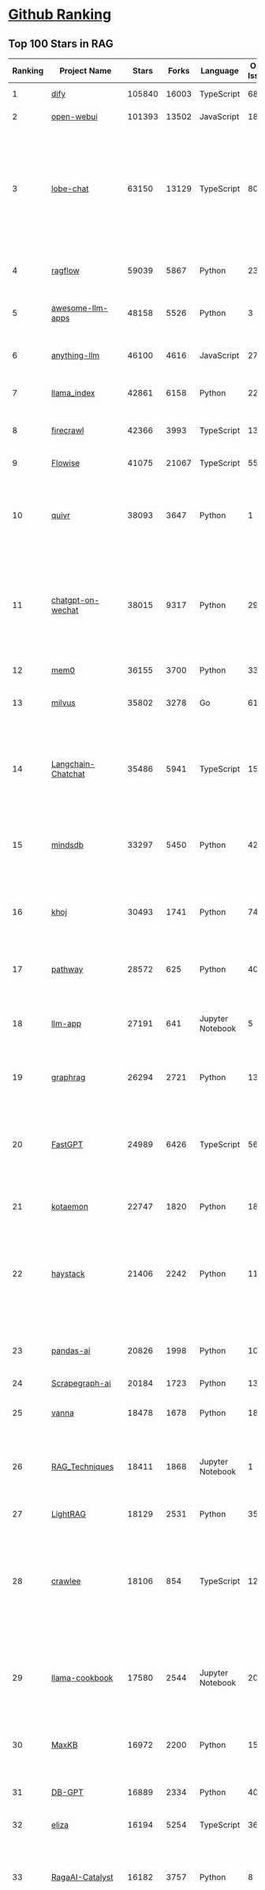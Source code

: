 [Github Ranking](../README.md)
==========

## Top 100 Stars in RAG

| Ranking | Project Name | Stars | Forks | Language | Open Issues | Description | Last Commit |
| ------- | ------------ | ----- | ----- | -------- | ----------- | ----------- | ----------- |
| 1 | [dify](https://github.com/langgenius/dify) | 105840 | 16003 | TypeScript | 686 | Production-ready platform for agentic workflow development. | 2025-07-05T04:45:30Z |
| 2 | [open-webui](https://github.com/open-webui/open-webui) | 101393 | 13502 | JavaScript | 181 | User-friendly AI Interface (Supports Ollama, OpenAI API, ...) | 2025-07-05T17:23:32Z |
| 3 | [lobe-chat](https://github.com/lobehub/lobe-chat) | 63150 | 13129 | TypeScript | 809 | 🤯 Lobe Chat - an open-source, modern design AI chat framework. Supports multiple AI providers (OpenAI / Claude 4 / Gemini / DeepSeek / Ollama / Qwen), Knowledge Base (file upload / knowledge management / RAG ), Multi-Modal (Plugins / Artifacts / MCP) and thinking. One-click FREE deployment of your private ChatGPT/ Claude / DeepSeek application. | 2025-07-06T00:36:41Z |
| 4 | [ragflow](https://github.com/infiniflow/ragflow) | 59039 | 5867 | Python | 2359 | RAGFlow is an open-source RAG (Retrieval-Augmented Generation) engine based on deep document understanding. | 2025-07-04T13:14:51Z |
| 5 | [awesome-llm-apps](https://github.com/Shubhamsaboo/awesome-llm-apps) | 48158 | 5526 | Python | 3 | Collection of awesome LLM apps with AI Agents and RAG using OpenAI, Anthropic, Gemini and opensource models. | 2025-07-06T00:37:46Z |
| 6 | [anything-llm](https://github.com/Mintplex-Labs/anything-llm) | 46100 | 4616 | JavaScript | 276 | The all-in-one Desktop & Docker AI application with built-in RAG, AI agents, No-code agent builder, MCP compatibility,  and more. | 2025-07-03T00:18:26Z |
| 7 | [llama_index](https://github.com/run-llama/llama_index) | 42861 | 6158 | Python | 222 | LlamaIndex is the leading framework for building LLM-powered agents over your data. | 2025-07-04T20:43:30Z |
| 8 | [firecrawl](https://github.com/mendableai/firecrawl) | 42366 | 3993 | TypeScript | 133 | 🔥 Turn entire websites into LLM-ready markdown or structured data. Scrape, crawl and extract with a single API. | 2025-07-05T14:22:49Z |
| 9 | [Flowise](https://github.com/FlowiseAI/Flowise) | 41075 | 21067 | TypeScript | 557 | Build AI Agents, Visually | 2025-07-04T11:49:21Z |
| 10 | [quivr](https://github.com/QuivrHQ/quivr) | 38093 | 3647 | Python | 1 | Opiniated RAG for integrating GenAI in your apps 🧠   Focus on your product rather than the RAG. Easy integration in existing products with customisation!  Any LLM: GPT4, Groq, Llama. Any Vectorstore: PGVector, Faiss. Any Files. Anyway you want.  | 2025-07-02T16:05:43Z |
| 11 | [chatgpt-on-wechat](https://github.com/zhayujie/chatgpt-on-wechat) | 38015 | 9317 | Python | 295 | 基于大模型搭建的聊天机器人，同时支持 微信公众号、企业微信应用、飞书、钉钉 等接入，可选择ChatGPT/Claude/DeepSeek/文心一言/讯飞星火/通义千问/ Gemini/GLM-4/Kimi/LinkAI，能处理文本、语音和图片，访问操作系统和互联网，支持基于自有知识库进行定制企业智能客服。 | 2025-06-29T14:41:10Z |
| 12 | [mem0](https://github.com/mem0ai/mem0) | 36155 | 3700 | Python | 333 | Memory for AI Agents; Announcing OpenMemory MCP - local and secure memory management. | 2025-07-05T19:35:43Z |
| 13 | [milvus](https://github.com/milvus-io/milvus) | 35802 | 3278 | Go | 612 | Milvus is a high-performance, cloud-native vector database built for scalable vector ANN search | 2025-07-04T15:56:45Z |
| 14 | [Langchain-Chatchat](https://github.com/chatchat-space/Langchain-Chatchat) | 35486 | 5941 | TypeScript | 150 | Langchain-Chatchat（原Langchain-ChatGLM）基于 Langchain 与 ChatGLM, Qwen 与 Llama 等语言模型的 RAG 与 Agent 应用 \| Langchain-Chatchat (formerly langchain-ChatGLM), local knowledge based LLM (like ChatGLM, Qwen and Llama) RAG and Agent app with langchain  | 2025-03-25T15:45:51Z |
| 15 | [mindsdb](https://github.com/mindsdb/mindsdb) | 33297 | 5450 | Python | 42 | AI's query engine - Platform for building AI that can answer questions over large scale federated data. - The only MCP Server you'll ever need | 2025-07-05T00:49:26Z |
| 16 | [khoj](https://github.com/khoj-ai/khoj) | 30493 | 1741 | Python | 74 | Your AI second brain. Self-hostable. Get answers from the web or your docs. Build custom agents, schedule automations, do deep research. Turn any online or local LLM into your personal, autonomous AI (gpt, claude, gemini, llama, qwen, mistral). Get started - free. | 2025-07-04T06:06:42Z |
| 17 | [pathway](https://github.com/pathwaycom/pathway) | 28572 | 625 | Python | 40 | Python ETL framework for stream processing, real-time analytics, LLM pipelines, and RAG. | 2025-07-06T03:36:42Z |
| 18 | [llm-app](https://github.com/pathwaycom/llm-app) | 27191 | 641 | Jupyter Notebook | 5 | Ready-to-run cloud templates for RAG, AI pipelines, and enterprise search with live data. 🐳Docker-friendly.⚡Always in sync with Sharepoint, Google Drive, S3, Kafka, PostgreSQL, real-time data APIs, and more. | 2025-05-16T07:58:43Z |
| 19 | [graphrag](https://github.com/microsoft/graphrag) | 26294 | 2721 | Python | 135 | A modular graph-based Retrieval-Augmented Generation (RAG) system | 2025-06-23T22:38:11Z |
| 20 | [FastGPT](https://github.com/labring/FastGPT) | 24989 | 6426 | TypeScript | 565 | FastGPT is a knowledge-based platform built on the LLMs, offers a comprehensive suite of out-of-the-box capabilities such as data processing, RAG retrieval, and visual AI workflow orchestration, letting you easily develop and deploy complex question-answering systems without the need for extensive setup or configuration. | 2025-07-04T09:29:54Z |
| 21 | [kotaemon](https://github.com/Cinnamon/kotaemon) | 22747 | 1820 | Python | 189 | An open-source RAG-based tool for chatting with your documents. | 2025-07-04T11:31:58Z |
| 22 | [haystack](https://github.com/deepset-ai/haystack) | 21406 | 2242 | Python | 115 | AI orchestration framework to build customizable, production-ready LLM applications. Connect components (models, vector DBs, file converters) to pipelines or agents that can interact with your data. With advanced retrieval methods, it's best suited for building RAG, question answering, semantic search or conversational agent chatbots. | 2025-07-04T14:27:31Z |
| 23 | [pandas-ai](https://github.com/sinaptik-ai/pandas-ai) | 20826 | 1998 | Python | 10 | Chat with your database or your datalake (SQL, CSV, parquet). PandasAI makes data analysis conversational using LLMs and RAG. | 2025-06-29T12:52:50Z |
| 24 | [Scrapegraph-ai](https://github.com/ScrapeGraphAI/Scrapegraph-ai) | 20184 | 1723 | Python | 13 | Python scraper based on AI | 2025-07-03T09:51:50Z |
| 25 | [vanna](https://github.com/vanna-ai/vanna) | 18478 | 1678 | Python | 189 | 🤖 Chat with your SQL database 📊. Accurate Text-to-SQL Generation via LLMs using RAG 🔄. | 2025-04-10T03:18:09Z |
| 26 | [RAG_Techniques](https://github.com/NirDiamant/RAG_Techniques) | 18411 | 1868 | Jupyter Notebook | 1 | This repository showcases various advanced techniques for Retrieval-Augmented Generation (RAG) systems. RAG systems combine information retrieval with generative models to provide accurate and contextually rich responses. | 2025-07-01T21:50:39Z |
| 27 | [LightRAG](https://github.com/HKUDS/LightRAG) | 18129 | 2531 | Python | 353 | "LightRAG: Simple and Fast Retrieval-Augmented Generation" | 2025-07-05T15:20:18Z |
| 28 | [crawlee](https://github.com/apify/crawlee) | 18106 | 854 | TypeScript | 128 | Crawlee—A web scraping and browser automation library for Node.js to build reliable crawlers. In JavaScript and TypeScript. Extract data for AI, LLMs, RAG, or GPTs. Download HTML, PDF, JPG, PNG, and other files from websites. Works with Puppeteer, Playwright, Cheerio, JSDOM, and raw HTTP. Both headful and headless mode. With proxy rotation. | 2025-07-03T18:35:46Z |
| 29 | [llama-cookbook](https://github.com/meta-llama/llama-cookbook) | 17580 | 2544 | Jupyter Notebook | 20 | Welcome to the Llama Cookbook! This is your go to guide for Building with Llama: Getting started with Inference, Fine-Tuning, RAG. We also show you how to solve end to end problems using Llama model family and using them on various provider services   | 2025-07-04T12:29:56Z |
| 30 | [MaxKB](https://github.com/1Panel-dev/MaxKB) | 16972 | 2200 | Python | 157 | 💬 MaxKB is an open-source AI assistant for enterprise. It seamlessly integrates RAG pipelines, supports robust workflows, and provides MCP tool-use capabilities. | 2025-07-05T10:06:08Z |
| 31 | [DB-GPT](https://github.com/eosphoros-ai/DB-GPT) | 16889 | 2334 | Python | 409 | AI Native Data App Development framework with AWEL(Agentic Workflow Expression Language) and Agents | 2025-07-05T11:44:47Z |
| 32 | [eliza](https://github.com/elizaOS/eliza) | 16194 | 5254 | TypeScript | 36 | Autonomous agents for everyone | 2025-07-06T00:21:36Z |
| 33 | [RagaAI-Catalyst](https://github.com/raga-ai-hub/RagaAI-Catalyst) | 16182 | 3757 | Python | 8 | Python SDK for Agent AI Observability, Monitoring and Evaluation Framework. Includes features like agent, llm and tools tracing, debugging multi-agentic system, self-hosted dashboard and advanced analytics with timeline and execution graph view  | 2025-06-23T05:59:18Z |
| 34 | [DocsGPT](https://github.com/arc53/DocsGPT) | 15858 | 1683 | TypeScript | 22 | DocsGPT is an open-source genAI tool that helps users get reliable answers from knowledge source, while avoiding hallucinations. It enables private and reliable information retrieval, with tooling and agentic system capability built in. | 2025-07-04T20:47:14Z |
| 35 | [mastra](https://github.com/mastra-ai/mastra) | 14755 | 899 | TypeScript | 153 | The TypeScript AI agent framework. ⚡ Assistants, RAG, observability. Supports any LLM: GPT-4, Claude, Gemini, Llama. | 2025-07-05T12:15:35Z |
| 36 | [llmware](https://github.com/llmware-ai/llmware) | 14187 | 2858 | Python | 65 | Unified framework for building enterprise RAG pipelines with small, specialized models | 2025-06-27T15:41:06Z |
| 37 | [ai-engineering-hub](https://github.com/patchy631/ai-engineering-hub) | 13441 | 2235 | Jupyter Notebook | 22 | In-depth tutorials on LLMs, RAGs and real-world AI agent applications. | 2025-07-01T09:00:00Z |
| 38 | [onyx](https://github.com/onyx-dot-app/onyx) | 13108 | 1754 | Python | 130 | Gen-AI Chat for Teams - Think ChatGPT if it had access to your team's unique knowledge. | 2025-07-06T03:07:04Z |
| 39 | [LangBot](https://github.com/RockChinQ/LangBot) | 12378 | 960 | Python | 95 | 🤩 Easy-to-use global IM bot platform designed for the LLM era / 简单易用的大模型即时通信机器人开发平台 ⚡️ Bots for QQ / QQ频道 / Discord / WeChat（企业微信、个人微信）/ Telegram / 飞书 / 钉钉 / Slack 🧩 Integrated with ChatGPT、DeepSeek、Dify、n8n、Claude、Google Gemini、xAI、PPIO、Ollama、阿里云百炼、SiliconFlow、Qwen、Moonshot、SillyTraven、MCP、WeClone etc. LLM & Agent | 2025-07-06T02:54:33Z |
| 40 | [graphiti](https://github.com/getzep/graphiti) | 12085 | 1010 | Python | 48 | Build Real-Time Knowledge Graphs for AI Agents | 2025-07-06T03:41:31Z |
| 41 | [txtai](https://github.com/neuml/txtai) | 11166 | 710 | Python | 7 | 💡 All-in-one open-source AI framework for semantic search, LLM orchestration and language model workflows | 2025-07-05T10:45:04Z |
| 42 | [opik](https://github.com/comet-ml/opik) | 10764 | 739 | Python | 105 | Debug, evaluate, and monitor your LLM applications, RAG systems, and agentic workflows with comprehensive tracing, automated evaluations, and production-ready dashboards. | 2025-07-06T00:26:01Z |
| 43 | [Qwen-Agent](https://github.com/QwenLM/Qwen-Agent) | 9888 | 860 | Python | 311 | Agent framework and applications built upon Qwen>=3.0, featuring Function Calling, MCP, Code Interpreter, RAG, Chrome extension, etc. | 2025-06-18T09:58:54Z |
| 44 | [ragas](https://github.com/explodinggradients/ragas) | 9803 | 969 | Python | 350 | Supercharge Your LLM Application Evaluations 🚀 | 2025-07-03T00:14:49Z |
| 45 | [orama](https://github.com/oramasearch/orama) | 9528 | 350 | TypeScript | 38 | 🌌  A complete search engine and RAG pipeline in your browser, server or edge network with support for full-text, vector, and hybrid search in less than 2kb. | 2025-07-02T14:09:55Z |
| 46 | [bisheng](https://github.com/dataelement/bisheng) | 9027 | 1477 | TypeScript | 122 | BISHENG is an open LLM devops platform for next generation Enterprise AI applications. Powerful and comprehensive features include: GenAI workflow, RAG, Agent, Unified model management, Evaluation, SFT, Dataset Management, Enterprise-level System Management, Observability and more. | 2025-07-04T12:38:56Z |
| 47 | [llm-universe](https://github.com/datawhalechina/llm-universe) | 8927 | 990 | Jupyter Notebook | 4 | 本项目是一个面向小白开发者的大模型应用开发教程，在线阅读地址：https://datawhalechina.github.io/llm-universe/ | 2025-05-28T11:42:30Z |
| 48 | [WrenAI](https://github.com/Canner/WrenAI) | 8549 | 848 | TypeScript | 189 | ⚡️Wren AI is your GenBI Agent, that you can query any database with natural language, get accurate SQL(Text-to-SQL), charts(Text-to-Charts) & AI-generated insights in seconds.  | 2025-07-04T05:12:41Z |
| 49 | [happy-llm](https://github.com/datawhalechina/happy-llm) | 8342 | 589 | None | 7 | 📚 从零开始的大语言模型原理与实践教程 | 2025-07-06T01:41:28Z |
| 50 | [memvid](https://github.com/Olow304/memvid) | 8136 | 690 | Python | 27 | Video-based AI memory library. Store millions of text chunks in MP4 files with lightning-fast semantic search. No database needed. | 2025-07-03T03:22:05Z |
| 51 | [reor](https://github.com/reorproject/reor) | 8066 | 489 | JavaScript | 107 | Private & local AI personal knowledge management app for high entropy people. | 2025-05-13T21:28:59Z |
| 52 | [Upsonic](https://github.com/Upsonic/Upsonic) | 7563 | 709 | Python | 46 | The most reliable AI agent framework that supports MCP. | 2025-07-02T11:37:05Z |
| 53 | [paper-qa](https://github.com/Future-House/paper-qa) | 7537 | 749 | Python | 116 | High accuracy RAG for answering questions from scientific documents with citations | 2025-07-03T23:22:28Z |
| 54 | [promptfoo](https://github.com/promptfoo/promptfoo) | 7452 | 596 | TypeScript | 176 | Test your prompts, agents, and RAGs. Red teaming, pentesting, and vulnerability scanning for LLMs. Compare performance of GPT, Claude, Gemini, Llama, and more. Simple declarative configs with command line and CI/CD integration. | 2025-07-06T00:48:30Z |
| 55 | [KAG](https://github.com/OpenSPG/KAG) | 7400 | 542 | Python | 158 | KAG is a logical form-guided reasoning and retrieval framework based on OpenSPG engine and LLMs.  It is used to build logical reasoning and factual Q&A solutions for professional domain knowledge bases. It can effectively overcome the shortcomings of the traditional RAG vector similarity calculation model. | 2025-07-03T12:00:38Z |
| 56 | [aichat](https://github.com/sigoden/aichat) | 7243 | 477 | Rust | 0 | All-in-one LLM CLI tool featuring Shell Assistant, Chat-REPL, RAG, AI Tools & Agents, with access to OpenAI, Claude, Gemini, Ollama, Groq, and more. | 2025-07-04T23:50:54Z |
| 57 | [Verba](https://github.com/weaviate/Verba) | 7195 | 784 | Python | 50 | Retrieval Augmented Generation (RAG) chatbot powered by Weaviate | 2025-06-27T11:31:39Z |
| 58 | [R2R](https://github.com/SciPhi-AI/R2R) | 7030 | 569 | Python | 80 | SoTA production-ready AI retrieval system. Agentic Retrieval-Augmented Generation (RAG) with a RESTful API. | 2025-07-01T20:04:21Z |
| 59 | [rags](https://github.com/run-llama/rags) | 6472 | 664 | Python | 29 | Build ChatGPT over your data, all with natural language | 2024-04-05T05:36:59Z |
| 60 | [deep-searcher](https://github.com/zilliztech/deep-searcher) | 6442 | 638 | Python | 38 | Open Source Deep Research Alternative to Reason and Search on Private Data. Written in Python. | 2025-07-04T09:46:38Z |
| 61 | [postgresml](https://github.com/postgresml/postgresml) | 6364 | 326 | Rust | 80 | Postgres with GPUs for ML/AI apps. | 2025-07-01T12:26:02Z |
| 62 | [cognee](https://github.com/topoteretes/cognee) | 6123 | 463 | Python | 11 | Memory for AI Agents in 5 lines of code | 2025-07-05T08:41:46Z |
| 63 | [LaVague](https://github.com/lavague-ai/LaVague) | 6085 | 558 | Python | 91 | Large Action Model framework to develop AI Web Agents | 2025-01-21T13:41:48Z |
| 64 | [superagent](https://github.com/superagent-ai/superagent) | 5985 | 906 | TypeScript | 56 | 🥷 Run AI-agents with an API | 2025-04-01T07:49:39Z |
| 65 | [12-factor-agents](https://github.com/humanlayer/12-factor-agents) | 5905 | 389 | TypeScript | 7 | What are the principles we can use to build LLM-powered software that is actually good enough to put in the hands of production customers? | 2025-07-02T18:52:59Z |
| 66 | [crawlee-python](https://github.com/apify/crawlee-python) | 5784 | 395 | Python | 77 | Crawlee—A web scraping and browser automation library for Python to build reliable crawlers. Extract data for AI, LLMs, RAG, or GPTs. Download HTML, PDF, JPG, PNG, and other files from websites. Works with BeautifulSoup, Playwright, and raw HTTP. Both headful and headless mode. With proxy rotation. | 2025-07-03T14:51:04Z |
| 67 | [note-gen](https://github.com/codexu/note-gen) | 5741 | 369 | TypeScript | 35 | A cross-platform Markdown note-taking application dedicated to using AI to bridge recording and writing, organizing fragmented knowledge into a readable note. | 2025-07-04T03:05:49Z |
| 68 | [awesome-LLM-resources](https://github.com/WangRongsheng/awesome-LLM-resources) | 5595 | 548 | None | 0 | 🧑‍🚀 全世界最好的LLM资料总结（视频生成、Agent、辅助编程、数据处理、模型训练、模型推理、o1 模型、MCP、小语言模型、视觉语言模型） \| Summary of the world's best LLM resources.  | 2025-07-04T06:13:32Z |
| 69 | [pyspur](https://github.com/PySpur-Dev/pyspur) | 5263 | 377 | TypeScript | 26 | A visual playground for agentic workflows: Iterate over your agents 10x faster | 2025-05-12T12:01:00Z |
| 70 | [TaskingAI](https://github.com/TaskingAI/TaskingAI) | 5201 | 340 | Python | 26 | The open source platform for AI-native application development. | 2024-12-02T22:18:38Z |
| 71 | [superduper](https://github.com/superduper-io/superduper) | 5094 | 502 | Python | 23 | Superduper: End-to-end framework for building custom AI applications and agents. | 2025-07-02T08:42:39Z |
| 72 | [pgai](https://github.com/timescale/pgai) | 5020 | 261 | PLpgSQL | 22 | A suite of tools to develop RAG, semantic search, and other AI applications more easily with PostgreSQL | 2025-07-04T10:06:55Z |
| 73 | [obsidian-copilot](https://github.com/logancyang/obsidian-copilot) | 4906 | 399 | TypeScript | 250 | THE Copilot in Obsidian | 2025-07-04T10:31:02Z |
| 74 | [potpie](https://github.com/potpie-ai/potpie) | 4674 | 428 | Python | 36 | Prompt-To-Agent : Create custom engineering agents for your codebase | 2025-07-04T08:17:31Z |
| 75 | [sparrow](https://github.com/katanaml/sparrow) | 4605 | 470 | Python | 0 | Structured data extraction and instruction calling with ML, LLM and Vision LLM | 2025-07-04T19:38:35Z |
| 76 | [rag-from-scratch](https://github.com/langchain-ai/rag-from-scratch) | 4454 | 1281 | Jupyter Notebook | 20 | None | 2025-06-26T03:16:10Z |
| 77 | [trafilatura](https://github.com/adbar/trafilatura) | 4453 | 299 | Python | 80 | Python & Command-line tool to gather text and metadata on the Web: Crawling, scraping, extraction, output as CSV, JSON, HTML, MD, TXT, XML | 2025-05-30T14:21:49Z |
| 78 | [ragapp](https://github.com/ragapp/ragapp) | 4277 | 481 | TypeScript | 50 | The easiest way to use Agentic RAG in any enterprise | 2025-01-22T14:23:25Z |
| 79 | [refly](https://github.com/refly-ai/refly) | 4180 | 363 | TypeScript | 97 | The world's first open-source "Vibe Workflow" platform for complex tasks. | 2025-07-05T13:38:22Z |
| 80 | [eko](https://github.com/FellouAI/eko) | 4155 | 332 | TypeScript | 1 | Eko (Eko Keeps Operating) - Build Production-ready Agentic Workflow with Natural Language - eko.fellou.ai | 2025-06-28T10:03:06Z |
| 81 | [cognita](https://github.com/truefoundry/cognita) | 4134 | 337 | Python | 11 | RAG (Retrieval Augmented Generation) Framework for building modular, open source applications for production by TrueFoundry  | 2025-02-21T11:10:29Z |
| 82 | [sim](https://github.com/simstudioai/sim) | 4124 | 620 | TypeScript | 25 | Sim Studio is an open-source AI agent workflow builder. Sim Studio's interface is a lightweight, intuitive way to quickly build and deploy LLMs that connect with your favorite tools. | 2025-07-06T01:31:00Z |
| 83 | [AutoRAG](https://github.com/Marker-Inc-Korea/AutoRAG) | 4079 | 323 | Python | 125 | AutoRAG: An Open-Source Framework for Retrieval-Augmented Generation (RAG) Evaluation & Optimization with AutoML-Style Automation | 2025-07-04T09:06:46Z |
| 84 | [llm-twin-course](https://github.com/decodingml/llm-twin-course) | 4010 | 669 | Python | 4 | 🤖 𝗟𝗲𝗮𝗿𝗻 for 𝗳𝗿𝗲𝗲 how to 𝗯𝘂𝗶𝗹𝗱 an end-to-end 𝗽𝗿𝗼𝗱𝘂𝗰𝘁𝗶𝗼𝗻-𝗿𝗲𝗮𝗱𝘆 𝗟𝗟𝗠 & 𝗥𝗔𝗚 𝘀𝘆𝘀𝘁𝗲𝗺 using 𝗟𝗟𝗠𝗢𝗽𝘀 best practices: ~ 𝘴𝘰𝘶𝘳𝘤𝘦 𝘤𝘰𝘥𝘦 + 12 𝘩𝘢𝘯𝘥𝘴-𝘰𝘯 𝘭𝘦𝘴𝘴𝘰𝘯𝘴 | 2025-04-26T14:11:47Z |
| 85 | [gptme](https://github.com/gptme/gptme) | 3895 | 324 | Python | 67 | Your agent in your terminal, equipped with local tools: writes code, uses the terminal, browses the web, vision. | 2025-07-01T19:38:06Z |
| 86 | [GenAI-Showcase](https://github.com/mongodb-developer/GenAI-Showcase) | 3854 | 643 | Jupyter Notebook | 5 | GenAI Cookbook | 2025-07-04T14:42:58Z |
| 87 | [infinity](https://github.com/infiniflow/infinity) | 3830 | 358 | C++ | 116 | The AI-native database built for LLM applications, providing incredibly fast hybrid search of dense vector, sparse vector, tensor (multi-vector), and full-text | 2025-07-04T13:11:54Z |
| 88 | [casibase](https://github.com/casibase/casibase) | 3799 | 452 | Go | 37 | ⚡️AI Cloud OS: Open-source enterprise-level AI knowledge base and MCP (model-context-protocol)/A2A (agent-to-agent) management platform with admin UI, user management and Single-Sign-On⚡️, supports ChatGPT, Claude, Llama, Ollama, HuggingFace, etc., chat bot demo: https://ai.casibase.com, admin UI demo: https://ai-admin.casibase.com | 2025-07-03T11:56:10Z |
| 89 | [llm-graph-builder](https://github.com/neo4j-labs/llm-graph-builder) | 3667 | 626 | Jupyter Notebook | 35 | Neo4j graph construction from unstructured data using LLMs | 2025-07-01T10:41:00Z |
| 90 | [LLM-Engineers-Handbook](https://github.com/PacktPublishing/LLM-Engineers-Handbook) | 3623 | 796 | Python | 13 | The LLM's practical guide: From the fundamentals to deploying advanced LLM and RAG apps to AWS using LLMOps best practices | 2025-03-08T15:54:34Z |
| 91 | [RAGatouille](https://github.com/AnswerDotAI/RAGatouille) | 3551 | 248 | Python | 87 | Easily use and train state of the art late-interaction retrieval methods (ColBERT) in any RAG pipeline. Designed for modularity and ease-of-use, backed by research. | 2025-05-17T12:45:38Z |
| 92 | [dataherald](https://github.com/Dataherald/dataherald) | 3522 | 255 | Python | 7 | Interact with your SQL database, Natural Language to SQL using LLMs | 2024-07-24T17:37:41Z |
| 93 | [LLMForEverybody](https://github.com/luhengshiwo/LLMForEverybody) | 3464 | 341 | Jupyter Notebook | 1 | 每个人都能看懂的大模型知识分享，LLMs春/秋招大模型面试前必看，让你和面试官侃侃而谈 | 2025-06-07T00:55:17Z |
| 94 | [langroid](https://github.com/langroid/langroid) | 3451 | 327 | Python | 57 | Harness LLMs with Multi-Agent Programming | 2025-07-06T02:23:09Z |
| 95 | [ruoyi-ai](https://github.com/ageerle/ruoyi-ai) | 3427 | 823 | Java | 7 | RuoYi AI 是一个全栈式 AI 开发平台，旨在帮助开发者快速构建和部署个性化的 AI 应用。 | 2025-07-06T00:13:45Z |
| 96 | [AdalFlow](https://github.com/SylphAI-Inc/AdalFlow) | 3381 | 299 | Python | 25 | AdalFlow: The library to build & auto-optimize LLM applications. | 2025-07-05T22:17:30Z |
| 97 | [LitServe](https://github.com/Lightning-AI/LitServe) | 3357 | 231 | Python | 32 | The easiest way to deploy agents, MCP servers, models, RAG, pipelines and more. No MLOps. No YAML. | 2025-07-02T17:40:39Z |
| 98 | [fast-graphrag](https://github.com/circlemind-ai/fast-graphrag) | 3350 | 198 | Python | 24 | RAG that intelligently adapts to your use case, data, and queries | 2025-06-21T10:02:24Z |
| 99 | [Streamer-Sales](https://github.com/PeterH0323/Streamer-Sales) | 3338 | 517 | Python | 10 | Streamer-Sales 销冠 —— 卖货主播 LLM 大模型🛒🎁，一个能够根据给定的商品特点从激发用户购买意愿角度出发进行商品解说的卖货主播大模型。🚀⭐内含详细的数据生成流程❗ 📦另外还集成了 LMDeploy 加速推理🚀、RAG检索增强生成 📚、TTS文字转语音🔊、数字人生成 🦸、 Agent 使用网络查询实时信息🌐、ASR 语音转文字🎙️、Vue 生态搭建前端🍍、FastAPI 搭建后端🗝️、Docker-compose 打包部署🐋 | 2025-03-08T00:38:06Z |
| 100 | [ms-agent](https://github.com/modelscope/ms-agent) | 3249 | 373 | Python | 72 | MS-Agent: Lightweight Framework for Empowering Agents with Autonomous Exploration | 2025-06-30T00:02:30Z |

